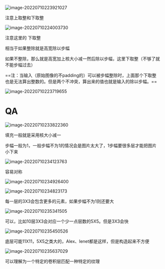 ![image-20220710223921027](D:\论文\截图\image-20220710223921027.png)

注意上取整和下取整

![image-20220710224003730](D:\论文\截图\image-20220710224003730.png)

注意这里的  下取整

相当于如果整除就是高宽除以步幅

如果不整除，那么就是高宽加上核大小减一然后除以步幅，这里下取整（不够了就不能步幅过去）

==注：当输入（原始图像的不padding的）可以被步幅整除时，上面那个下取整也是无法算出整数的。但是两个不冲突，算出来的值也就是输入的除以步幅。==

![image-20220710223719655](D:\论文\截图\image-20220710223719655.png)

# QA

![image-20220710233822360](D:\论文\截图\image-20220710233822360.png)

填充一般就是采用核大小减一

步幅一般为1，一般步幅不为1的情况会是图片太大了，1步幅要很多层才能把图片小下来

![image-20220710234123763](D:\论文\截图\image-20220710234123763.png)

容易对称

![image-20220710234926400](D:\论文\截图\image-20220710234926400.png)

![image-20220710234823173](D:\论文\截图\image-20220710234823173.png)

每一层的3X3会包含更多的元素，如果步幅不为1则还要大

![image-20220710235341505](D:\论文\截图\image-20220710235341505.png)

可以，比如10层3X3会对应一个少一点层数的5X5。但是3X3会快

![image-20220710235450526](D:\论文\截图\image-20220710235450526.png)

底层可能11X11，5X5之类大的，Alex、lenet都是这样，但是构造起来不方便

![image-20220710235637029](D:\论文\截图\image-20220710235637029.png)

可以理解为一个特定的卷积层匹配一种特定的纹理
